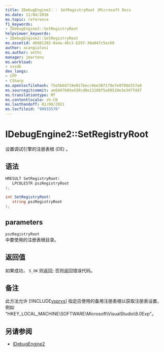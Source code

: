 ```yaml
---
title: IDebugEngine2：： SetRegistryRoot |Microsoft Docs
ms.date: 11/04/2016
ms.topic: reference
f1_keywords:
- IDebugEngine2::SetRegistryRoot
helpviewer_keywords:
- IDebugEngine2::SetRegistryRoot
ms.assetid: d0d81202-8a4a-4bc3-b297-30a047c5ec60
author: acangialosi
ms.author: anthc
manager: jmartens
ms.workload:
- vssdk
dev_langs:
- CPP
- CSharp
ms.openlocfilehash: 75e5b66f19e017becc0ee307179e7e9798d357a8
ms.sourcegitcommit: ae6d47b09a439cd0e13180f5e89510e3e347fd47
ms.translationtype: MT
ms.contentlocale: zh-CN
ms.lasthandoff: 02/08/2021
ms.locfileid: "99933578"
---
```

# <a name="idebugengine2setregistryroot"></a>IDebugEngine2::SetRegistryRoot
设置调试引擎的注册表根 (DE) 。

## <a name="syntax"></a>语法

```cpp
HRESULT SetRegistryRoot( 
   LPCOLESTR pszRegistryRoot
);
```

```csharp
int SetRegistryRoot( 
   string pszRegistryRoot
);
```

## <a name="parameters"></a>parameters
`pszRegistryRoot`\
中要使用的注册表根目录。

## <a name="return-value"></a>返回值
 如果成功， `S_OK` 则返回; 否则返回错误代码。

## <a name="remarks"></a>备注
 此方法允许 [!INCLUDE[vsprvs](../../../code-quality/includes/vsprvs_md.md)] 指定应使用的备用注册表根以获取注册表设置，例如 "HKEY_LOCAL_MACHINE\SOFTWARE\Microsoft\VisualStudio\8.0Exp"。

## <a name="see-also"></a>另请参阅
- [IDebugEngine2](../../../extensibility/debugger/reference/idebugengine2.md)
